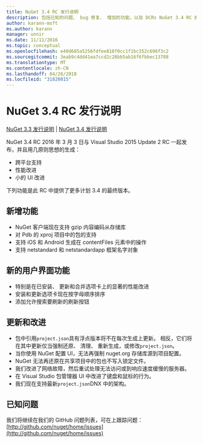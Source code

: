```yaml
---
title: NuGet 3.4 RC 发行说明
description: 包括已知的问题、 bug 修复、 增加的功能，以及 DCRs NuGet 3.4 RC 的发行说明。
author: karann-msft
ms.author: karann
manager: unnir
ms.date: 11/11/2016
ms.topic: conceptual
ms.openlocfilehash: e40d685a5256fdfee818f0cc1f1bc352c698f3c2
ms.sourcegitcommit: 3eab9c4dd41ea7ccd2c28bb5ab16f6fbbec13708
ms.translationtype: MT
ms.contentlocale: zh-CN
ms.lasthandoff: 04/26/2018
ms.locfileid: "31820815"
---
```

# <a name="nuget-34-rc-release-notes"></a>NuGet 3.4 RC 发行说明

[NuGet 3.3 发行说明](../release-notes/nuget-3.3.md) | [NuGet 3.4 发行说明](../release-notes/nuget-3.4.md)

NuGet 3.4 RC 2016 年 3 月 3 日与 Visual Studio 2015 Update 2 RC 一起发布，并且用几原则思想的生成：

* 跨平台支持
* 性能改进
* 小的 UI 改进

下列功能是此 RC 中提供了更多计划 3.4 的最终版本。

## <a name="new-features"></a>新增功能

* NuGet 客户端现在支持 gzip 内容编码从存储库
* 对 Pdb 的 xproj 项目中的包的支持
* 支持 iOS 和 Android 生成在 contentFiles 元素中的操作
* 支持 netstandard 和 netstandardapp 框架名字对象

## <a name="new-user-interface-features"></a>新的用户界面功能

* 特别是在已安装、 更新和合并选项卡上的显著的性能改进
* 安装和更新选项卡现在按字母顺序排序
* 添加允许搜索要刷新的刷新按钮

## <a name="updates-and-improvements"></a>更新和改进

* 包中引用`project.json`具有浮点版本将不在每次生成上更新。 相反，它们将在其中更新仅当强制还原、 清理、 重新生成，或修改`project.json`。
* 当你使用 NuGet 配置 UI，无法再强制 nuget.org 存储库源到项目配置。
* NuGet 无法再还原在共享项目中的包也不写入锁定文件。
* 我们改进了网络故障，然后重试处理无法访问或到响应速度缓慢的服务器。
* 在 Visual Studio 包管理器 UI 中改进了键盘和鼠标的行为。
* 我们现在支持最新`project.json`DNX 中的架构。

## <a name="known-issues"></a>已知问题

我们将继续在我们的 GitHub 问题列表，可在上跟踪问题： [http://github.com/nuget/home/issues](http://github.com/nuget/home/issues)